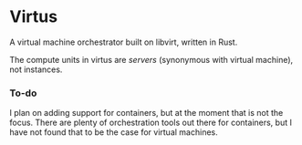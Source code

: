 # Virtus

A virtual machine orchestrator built on libvirt, written in Rust.

The compute units in virtus are *servers* (synonymous with virtual machine), not instances.

### To-do

I plan on adding support for containers, but at the moment that is not the focus. There are plenty of orchestration tools out there for containers, but I have not found that to be the case for virtual machines. 
